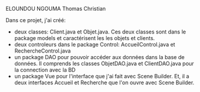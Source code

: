 ELOUNDOU NGOUMA Thomas Christian

 
Dans ce projet, j'ai créé:
- deux classes: Client.java et Objet.java. Ces deux classes sont dans le package models et caractérisent les les objets et clients.
- deux controleurs dans le package Control: AccueilControl.java et RechercheControl.java
- un package DAO pour pouvoir accéder aux données dans la base de données. Il comprends les classes ObjetDAO.java et ClientDAO.java pour la connection avec la BD
- un package Vue pour l'interface que j'ai fait avec Scene Builder. Et, il a deux interfaces Accueil et Recherche que l'on ouvre avec Scene Builder.
